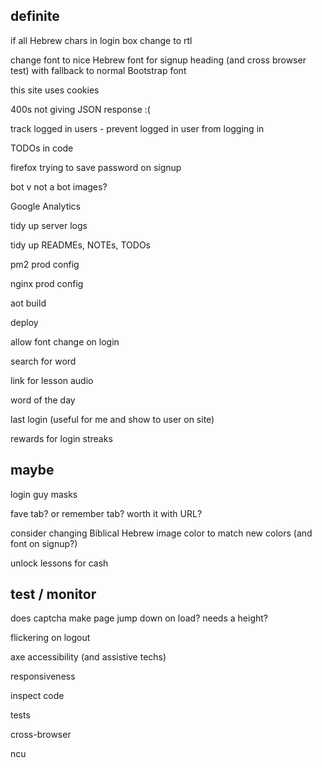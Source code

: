 definite
--------

if all Hebrew chars in login box change to rtl

change font to nice Hebrew font for signup heading (and cross browser test)
with fallback to normal Bootstrap font

this site uses cookies

400s not giving JSON response :(

track logged in users - prevent logged in user from logging in

TODOs in code

firefox trying to save password on signup

bot v not a bot images?

Google Analytics

tidy up server logs

tidy up READMEs, NOTEs, TODOs

pm2 prod config

nginx prod config

aot build

deploy

allow font change on login

search for word

link for lesson audio

word of the day

last login (useful for me and show to user on site)

rewards for login streaks

maybe
-----

login guy masks

fave tab? or remember tab? worth it with URL?

consider changing Biblical Hebrew image color to match new colors (and font on signup?)

unlock lessons for cash

test / monitor
--------------

does captcha make page jump down on load? needs a height?

flickering on logout

axe accessibility (and assistive techs)

responsiveness

inspect code

tests

cross-browser

ncu


